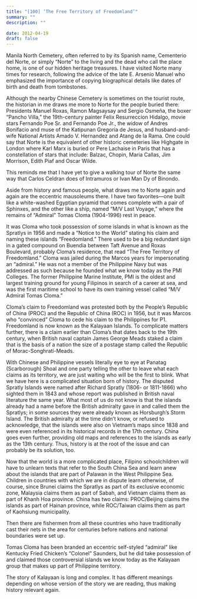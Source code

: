 ```yaml
---
title: "[100] ‘The Free Territory of Freedomland’"
summary: ""
description: ""

date: 2012-04-19
draft: false
---
```


Manila North Cemetery, often referred to by its Spanish name, Cementerio del Norte, or simply “Norte” to the living and the dead who call the place home, is one of our hidden heritage treasures. I have visited Norte many times for research, following the advice of the late E. Arsenio Manuel who emphasized the importance of copying biographical details like dates of birth and death from tombstones.

Although the nearby Chinese Cemetery is sometimes on the tourist route, the historian in me draws me more to Norte for the people buried there: Presidents Manuel Roxas, Ramon Magsaysay and Sergio Osmeña, the boxer “Pancho Villa,” the 19th-century painter Felix Resurreccion Hidalgo, movie stars Fernando Poe Sr. and Fernando Poe Jr., the widow of Andres Bonifacio and muse of the Katipunan Gregoria de Jesus, and husband-and-wife National Artists Amado V. Hernandez and Atang de la Rama. One could say that Norte is the equivalent of other historic cemeteries like Highgate in London where Karl Marx is buried or Pere Lachaise in Paris that has a constellation of stars that include: Balzac, Chopin, Maria Callas, Jim Morrison, Edith Piaf and Oscar Wilde.

This reminds me that I have yet to give a walking tour of Norte the same way that Carlos Celdran does of Intramuros or Ivan Man Dy of Binondo.

Aside from history and famous people, what draws me to Norte again and again are the eccentric mausoleums there. I have two favorites—one built like a white-washed Egyptian pyramid that comes complete with a pair of Sphinxes, and the other like a ship, named “M/V Last Voyage,” where the remains of “Admiral” Tomas Cloma (1904-1996) rest in peace.

It was Cloma who took possession of some islands in what is known as the Spratlys in 1956 and made a “Notice to the World” stating his claim and naming these islands “Freedomland.” There used to be a big redundant sign in a gated compound on Buendia between Taft Avenue and Roxas Boulevard, probably Cloma’s residence, that read “The Free Territory of Freedomland.” Cloma was jailed during the Marcos years for impersonating an “admiral.” He was not a member of the Philippine Navy but was addressed as such because he founded what we know today as the PMI Colleges. The former Philippine Marine Institute, PMI is the oldest and largest training ground for young Filipinos in search of a career at sea, and was the first maritime school to have its own training vessel called “M/V Admiral Tomas Cloma.”

Cloma’s claim to Freedomland was protested both by the People’s Republic of China (PROC) and the Republic of China (ROC) in 1956, but it was Marcos who “convinced” Cloma to cede his claim to the Philippines for P1. Freedomland is now known as the Kalayaan Islands. To complicate matters further, there is a claim earlier than Cloma’s that dates back to the 19th century, when British naval captain James George Meads staked a claim that is the basis of a nation the size of a postage stamp called the Republic of Morac-Songhrati-Meads.

With Chinese and Philippine vessels literally eye to eye at Panatag (Scarborough) Shoal and one party telling the other to leave what each claims as its territory, we are just waiting who will be the first to blink. What we have here is a complicated situation born of history. The disputed Spratly Islands were named after Richard Spratly (1806- or 1811-1866) who sighted them in 1843 and whose report was published in British naval literature the same year. What most of us do not know is that the islands already had a name before the British admiralty gave in and called them the Spratlys; in some sources they were already known as Horsburgh’s Storm Island. The British admiralty at the time didn’t know, or refused to acknowledge, that the islands were also on Vietnam’s maps since 1838 and were even referenced in its historical records in the 17th century. China goes even further, providing old maps and references to the islands as early as the 13th century. Thus, history is at the root of the issue and can probably be its solution, too.

Now that the world is a more complicated place, Filipino schoolchildren will have to unlearn texts that refer to the South China Sea and learn anew about the islands that are part of Palawan in the West Philippine Sea. Children in countries with which we are in dispute learn otherwise, of course, since Brunei claims the Spratlys as part of its exclusive economic zone, Malaysia claims them as part of Sabah, and Vietnam claims them as part of Khanh Hoa province. China has two claims: PROC/Beijing claims the islands as part of Hainan province, while ROC/Taiwan claims them as part of Kaohsiung municipality.

Then there are fishermen from all these countries who have traditionally cast their nets in the area for centuries before nations and national boundaries were set up.

Tomas Cloma has been branded an eccentric self-styled “admiral” like Kentucky Fried Chicken’s “Colonel” Saunders, but he did take possession of and claimed those controversial islands we know today as the Kalayaan group that makes up part of Philippine territory.

The story of Kalayaan is long and complex. It has different meanings depending on whose version of the story we are reading, thus making history relevant again.
